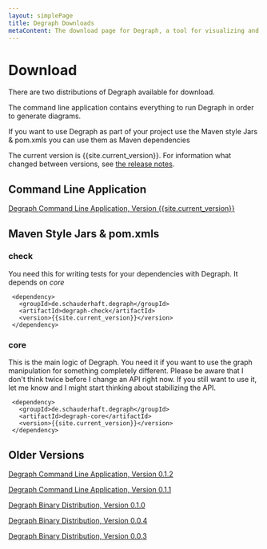 ```yaml
---
layout: simplePage
title: Degraph Downloads
metaContent: The download page for Degraph, a tool for visualizing and testing package dependencies in JVM code.
---
```


# Download #

There are two distributions of Degraph available for download. 

The command line application contains everything to run Degraph in order to generate diagrams.
 
If you want to use Degraph as part of your project use the Maven style Jars & pom.xmls you can use them as Maven dependencies

The current version is {{site.current_version}}. For information what changed between versions, see [the release notes](https://github.com/schauder/degraph/blob/master/releaseNotes.md).

## Command Line Application ##

[Degraph Command Line Application, Version {{site.current_version}}](http://dl.bintray.com/schauder/schauderhaft-de/degraph-degraph-{{site.current_version}}.zip)

## Maven Style Jars & pom.xmls ##

### check ###

You need this for writing tests for your dependencies with Degraph. It depends on *core*

     <dependency>
       <groupId>de.schauderhaft.degraph</groupId>
       <artifactId>degraph-check</artifactId>
       <version>{{site.current_version}}</version>
     </dependency>

### core ###

This is the main logic of Degraph. You need it if you want to use the graph manipulation for something completely different. Please be aware that I don't think twice before I change an API right now. If you still want to use it, let me know and I might start thinking about stabilizing the API.

     <dependency>
       <groupId>de.schauderhaft.degraph</groupId>
       <artifactId>degraph-core</artifactId>
       <version>{{site.current_version}}</version>
     </dependency>

## Older Versions ##


[Degraph Command Line Application, Version 0.1.2](http://dl.bintray.com/schauder/schauderhaft-de/degraph-0.1.2.zip)

[Degraph Command Line Application, Version 0.1.1](http://dl.bintray.com/schauder/schauderhaft-de/degraph-0.1.1.zip)

[Degraph Binary Distribution, Version 0.1.0](http://dl.bintray.com/schauder/schauderhaft-de/degraph-0.1.0.zip)

[Degraph Binary Distribution, Version 0.0.4](http://dl.bintray.com/schauder/schauderhaft-de/degraph-0.0.4.zip)

[Degraph Binary Distribution, Version 0.0.3](http://dl.bintray.com/schauder/schauderhaft-de/degraph-0.0.3.zip)
